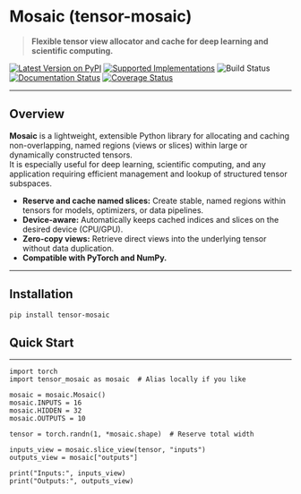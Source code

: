 # Mosaic (tensor-mosaic)

> **Flexible tensor view allocator and cache for deep learning and scientific computing.**

[![Latest Version on PyPI](https://img.shields.io/pypi/v/tensor-mosaic.svg)](https://pypi.python.org/pypi/tensor-mosaic/)
[![Supported Implementations](https://img.shields.io/pypi/pyversions/tensor-mosaic.svg)](https://pypi.python.org/pypi/tensor-mosaic/)
![Build Status](https://github.com/btrainwilson/mosaic/actions/workflows/test.yaml/badge.svg)
[![Documentation Status](https://readthedocs.org/projects/tensor-mosaic/badge/?version=latest)](https://tensor-mosaic.readthedocs.io/en/latest/?badge=latest)
[![Coverage Status](https://coveralls.io/repos/github/btrainwilson/mosaic/badge.svg?branch=master)](https://coveralls.io/github/btrainwilson/mosaic?branch=master)

---

## Overview

**Mosaic** is a lightweight, extensible Python library for allocating and caching non-overlapping, named regions (views or slices) within large or dynamically constructed tensors.  
It is especially useful for deep learning, scientific computing, and any application requiring efficient management and lookup of structured tensor subspaces.

- **Reserve and cache named slices:** Create stable, named regions within tensors for models, optimizers, or data pipelines.
- **Device-aware:** Automatically keeps cached indices and slices on the desired device (CPU/GPU).
- **Zero-copy views:** Retrieve direct views into the underlying tensor without data duplication.
- **Compatible with PyTorch and NumPy.**

---

## Installation

```bash
pip install tensor-mosaic
```


## Quick Start



---
```
import torch
import tensor_mosaic as mosaic  # Alias locally if you like

mosaic = mosaic.Mosaic()
mosaic.INPUTS = 16
mosaic.HIDDEN = 32
mosaic.OUTPUTS = 10

tensor = torch.randn(1, *mosaic.shape)  # Reserve total width

inputs_view = mosaic.slice_view(tensor, "inputs")
outputs_view = mosaic["outputs"]

print("Inputs:", inputs_view)
print("Outputs:", outputs_view)
```

